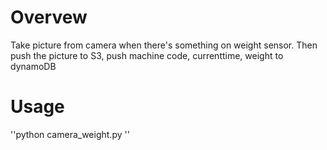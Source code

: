 # Overvew
Take picture from camera when there's something on weight sensor. Then push the picture to S3, push machine code, currenttime, weight to dynamoDB

# Usage
''python camera_weight.py <machine code>''
